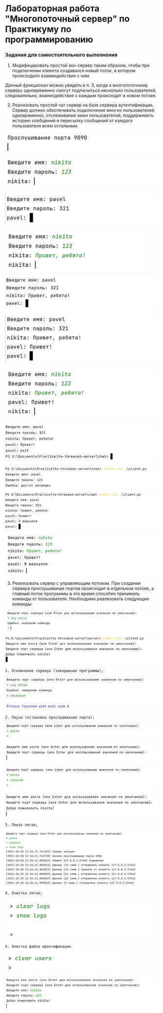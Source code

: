 # Лабораторная работа "Многопоточный сервер" по Практикуму по программированию

### Задания для самостоятельного выполнения

1. Модифицировать простой эхо-сервер таким образом, чтобы при подключении клиента создавался новый поток, в котором происходило взаимодействие с ним.

Данный функционал можно увидеть в п. 3, когда к многопоточному серверу одновременно смогут подлючиться несколько пользователей, следовательно, взаимодействие с каждым происходит в новом потоке.

2. Реализовать простой чат сервер на базе сервера аутентификации. Сервер должен обеспечивать подключение многих пользователей одновременно, отслеживание имен пользователей, поддерживать историю сообщений и пересылку сообщений от каждого пользователя всем остальным. 

![screenshot](images/1.png)

![screenshot](images/2.png)

![screenshot](images/3.png)

![screenshot](images/4.png)

![screenshot](images/5.png)

![screenshot](images/6.png)

![screenshot](images/7.png)

![screenshot](images/8.png)

![screenshot](images/9.png)

![screenshot](images/10.png)

![screenshot](images/11.png)

3. Реализовать сервер с управляющим потоком. При создании сервера прослушивание портов происходит в отдельном потоке, а главный поток программы в это время способен принимать команды от пользователя. Необходимо реализовать следующие команды:

![screenshot](images/12.png)

![screenshot](images/13.png)
    
    1. Отключение сервера (завершение программы);
    
![screenshot](images/14.png)
    
    2. Пауза (остановка прослушивание порта);
    
![screenshot](images/15.png)

![screenshot](images/16.png)

![screenshot](images/17.png)

![screenshot](images/18.png)

    3. Показ логов;
    
![screenshot](images/19.png)

    4. Очистка логов;
    
![screenshot](images/20.png)
    
    5. Очистка файла идентификации.
 
![screenshot](images/21.png)
  
![screenshot](images/22.png)

